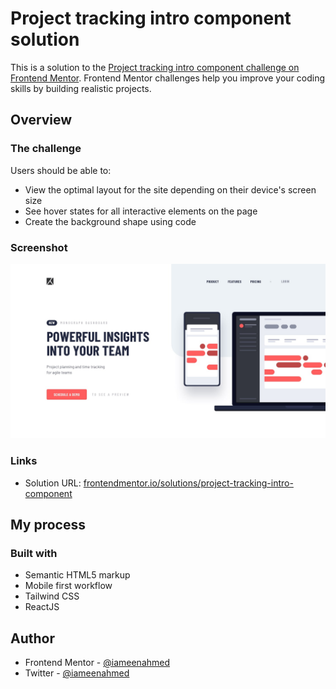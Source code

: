 # Project tracking intro component solution

This is a solution to the [Project tracking intro component challenge on Frontend Mentor](https://www.frontendmentor.io/challenges/project-tracking-intro-component-5d289097500fcb331a67d80e). Frontend Mentor challenges help you improve your coding skills by building realistic projects.

## Overview

### The challenge

Users should be able to:

- View the optimal layout for the site depending on their device's screen size
- See hover states for all interactive elements on the page
- Create the background shape using code

### Screenshot

![Desktop Design](./design/desktop-design.jpg)

### Links

- Solution URL: [frontendmentor.io/solutions/project-tracking-intro-component](https://www.frontendmentor.io/solutions/project-tracking-intro-component)

## My process

### Built with

- Semantic HTML5 markup
- Mobile first workflow
- Tailwind CSS
- ReactJS

## Author

- Frontend Mentor - [@iameenahmed](https://www.frontendmentor.io/profile/iameenahmed)
- Twitter - [@iameenahmed](https://www.twitter.com/iameenahmed)
